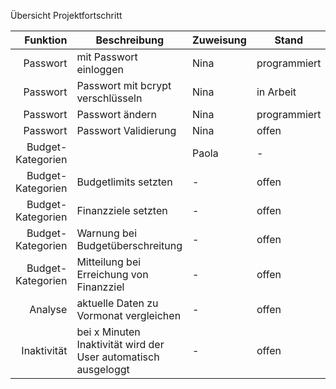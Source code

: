 Übersicht Projektfortschritt

| Funktion | Beschreibung | Zuweisung | Stand | Notizen |
|---------:|--------------|---------------|---------------|---------------|
|Passwort |mit Passwort einloggen| Nina | programmiert |  |
|Passwort |Passwort mit bcrypt verschlüsseln| Nina | in Arbeit | |
|Passwort |Passwort ändern| Nina | programmiert |  |
|Passwort |Passwort Validierung| Nina |offen|  |
|Budget-Kategorien|              | Paola | - | |
|Budget-Kategorien |Budgetlimits setzten | - | offen |  |
|Budget-Kategorien |Finanzziele setzten | - | offen |  |
|Budget-Kategorien |Warnung bei Budgetüberschreitung | - | offen |  |
|Budget-Kategorien |Mitteilung bei Erreichung von Finanzziel | - | offen |  |
|Analyse |aktuelle Daten zu Vormonat vergleichen | - | offen |  |
|Inaktivität | bei  x Minuten Inaktivität wird der User automatisch ausgeloggt | - |offen|  |


